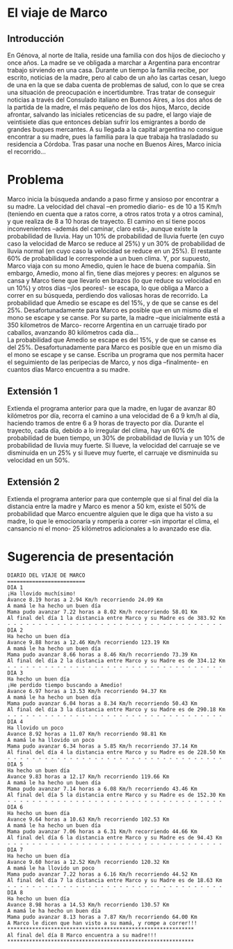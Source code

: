 # El viaje de Marco
## Introducción
En Génova, al norte de Italia, reside una familia con dos hijos de dieciocho y once años. La madre se ve obligada a marchar a Argentina para encontrar trabajo sirviendo en una casa. Durante un tiempo la familia recibe, por escrito, noticias de la madre, pero al cabo de un año las cartas cesan, luego de una en la que se daba cuenta de problemas de salud, con lo que se crea una situación de preocupación e incertidumbre. 
Tras tratar de conseguir noticias a través del Consulado italiano en Buenos Aires, a los dos años de la partida de la madre, el más pequeño de los dos hijos, Marco, decide afrontar, salvando las iniciales reticencias de su padre, el largo viaje de veintisiete días que entonces debían sufrir los emigrantes a bordo de grandes buques mercantes.
A su llegada a la capital argentina no consigue encontrar a su madre, pues la familia para la que trabaja ha trasladado su residencia a Córdoba. Tras pasar una noche en Buenos Aires, Marco inicia el recorrido... 
# Problema
Marco inicia la búsqueda andando a paso firme y ansioso por encontrar a su madre. La velocidad del chaval –en promedio diario- es de 10 a 15 Km/h (teniendo en cuenta que a ratos corre, a otros ratos trota y a otros camina), y que realiza de 8 a 10 horas de trayecto.
El camino en sí tiene pocos inconvenientes –además del caminar, claro está-, aunque existe la probabilidad de lluvia. Hay un 10% de probabilidad de lluvia fuerte (en cuyo caso la velocidad de Marco se reduce al 25%) y un 30% de probabilidad de lluvia normal (en cuyo caso la velocidad se reduce en un 25%). El restante 60% de probabilidad le corresponde a un buen clima.
Y, por supuesto, Marco viaja con su mono Amedio, quien le hace de buena compañía. Sin embargo, Amedio, mono al fin, tiene días mejores y peores: en algunos se cansa y Marco tiene que llevarlo en brazos (lo que reduce su velocidad en un 10%) y otros días –¡los peores!- se escapa, lo que obliga a Marco a correr en su búsqueda, perdiendo dos valiosas horas de recorrido.  La probabilidad que Amedio se escape es del 15%, y de que se canse es del 25%. Desafortunadamente para Marco es posible que en un mismo día el mono se escape y se canse.
Por su parte, la madre –que inicialmente está a 350 kilometros de Marco- recorre Argentina en un carruaje tirado por caballos, avanzando 80 kilómetros cada día…  
La probabilidad que Amedio se escape es del 15%, y de que se canse es del 25%. Desafortunadamente para Marco es posible que en un mismo día el mono se escape y se canse.
Escriba un programa que nos permita hacer el seguimiento de las peripecias de Marco, y nos diga –finalmente- en cuantos días Marco encuentra a su madre.
## Extensión 1
Extienda el programa anterior para que la madre, en lugar de avanzar 80 kilómetros por día, recorra el camino a una velocidad de 6 a 9 km/h al día, haciendo tramos de entre 6 a 9 horas de trayecto por día. Durante el trayecto, cada día, debido a lo irregular del clima, hay un 60% de probabilidad de buen tiempo, un 30% de probabilidad de lluvia y un 10% de probabilidad de lluvia muy fuerte. Si llueve, la velocidad del carruaje se ve disminuida en un 25% y si llueve muy fuerte, el carruaje ve disminuida su velocidad en un 50%. 
## Extensión 2
Extienda el programa anterior para que contemple que si al final del día la distancia entre la madre y Marco es menor a 50 km, existe el 50% de probabilidad que Marco encuentre alguien que le diga que ha visto a su madre, lo que le emocionaría y rompería a correr –sin importar el clima, el cansancio ni el mono- 25 kilómetros adicionales a lo avanzado ese día.
# Sugerencia de presentación
```
DIARIO DEL VIAJE DE MARCO
=========================
DIA 1
¡Ha llovido muchísimo!
Avance 8.19 horas a 2.94 Km/h recorriendo 24.09 Km
A mamá le ha hecho un buen día
Mama pudo avanzar 7.22 horas a 8.02 Km/h recorriendo 58.01 Km
Al final del día 1 la distancia entre Marco y su Madre es de 383.92 Km
- - - - - - - - - - - - - - - - - - - - - - - - - - - - - - - - - - -
DIA 2
Ha hecho un buen día
Avance 9.88 horas a 12.46 Km/h recorriendo 123.19 Km
A mamá le ha hecho un buen día
Mama pudo avanzar 8.66 horas a 8.46 Km/h recorriendo 73.39 Km
Al final del día 2 la distancia entre Marco y su Madre es de 334.12 Km
- - - - - - - - - - - - - - - - - - - - - - - - - - - - - - - - - - -
DIA 3
Ha hecho un buen día
¡He perdido tiempo buscando a Amedio!
Avance 6.97 horas a 13.53 Km/h recorriendo 94.37 Km
A mamá le ha hecho un buen día
Mama pudo avanzar 6.04 horas a 8.34 Km/h recorriendo 50.43 Km
Al final del día 3 la distancia entre Marco y su Madre es de 290.18 Km
- - - - - - - - - - - - - - - - - - - - - - - - - - - - - - - - - - -
DIA 4
Ha llovido un poco
Avance 8.92 horas a 11.07 Km/h recorriendo 98.81 Km
A mamá le ha llovido un poco
Mama pudo avanzar 6.34 horas a 5.85 Km/h recorriendo 37.14 Km
Al final del día 4 la distancia entre Marco y su Madre es de 228.50 Km
- - - - - - - - - - - - - - - - - - - - - - - - - - - - - - - - - - -
DIA 5
Ha hecho un buen día
Avance 9.83 horas a 12.17 Km/h recorriendo 119.66 Km
A mamá le ha hecho un buen día
Mama pudo avanzar 7.14 horas a 6.08 Km/h recorriendo 43.46 Km
Al final del día 5 la distancia entre Marco y su Madre es de 152.30 Km
- - - - - - - - - - - - - - - - - - - - - - - - - - - - - - - - - - -
DIA 6
Ha hecho un buen día
Avance 9.64 horas a 10.63 Km/h recorriendo 102.53 Km
A mamá le ha hecho un buen día
Mama pudo avanzar 7.06 horas a 6.31 Km/h recorriendo 44.66 Km
Al final del día 6 la distancia entre Marco y su Madre es de 94.43 Km
- - - - - - - - - - - - - - - - - - - - - - - - - - - - - - - - - - -
DIA 7
Ha hecho un buen día
Avance 9.60 horas a 12.52 Km/h recorriendo 120.32 Km
A mamá le ha llovido un poco
Mama pudo avanzar 7.22 horas a 6.16 Km/h recorriendo 44.52 Km
Al final del día 7 la distancia entre Marco y su Madre es de 18.63 Km
- - - - - - - - - - - - - - - - - - - - - - - - - - - - - - - - - - -
DIA 8
Ha hecho un buen día
Avance 8.98 horas a 14.53 Km/h recorriendo 130.57 Km
A mamá le ha hecho un buen día
Mama pudo avanzar 8.13 horas a 7.87 Km/h recorriendo 64.00 Km
A Marco le dicen que han visto a su mamá, y rompe a correr!!!
************************************************************
Al final del día 8 Marco encuentra a su madre!!!
************************************************************
```
